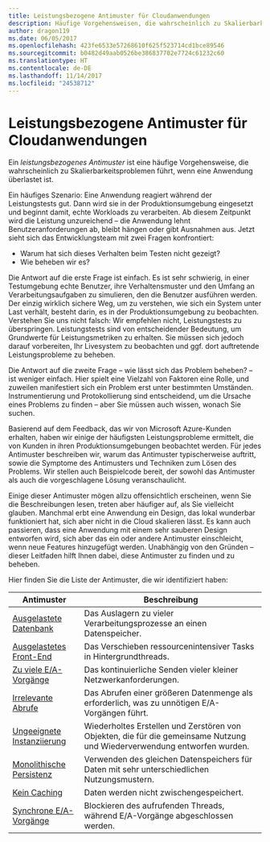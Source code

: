 ```yaml
---
title: Leistungsbezogene Antimuster für Cloudanwendungen
description: Häufige Vorgehensweisen, die wahrscheinlich zu Skalierbarkeitsproblemen führen.
author: dragon119
ms.date: 06/05/2017
ms.openlocfilehash: 423fe6533e57268610f625f523714cd1bce89546
ms.sourcegitcommit: b0482d49aab0526be386837702e7724c61232c60
ms.translationtype: HT
ms.contentlocale: de-DE
ms.lasthandoff: 11/14/2017
ms.locfileid: "24538712"
---
```

# <a name="performance-antipatterns-for-cloud-applications"></a>Leistungsbezogene Antimuster für Cloudanwendungen

Ein *leistungsbezogenes Antimuster* ist eine häufige Vorgehensweise, die wahrscheinlich zu Skalierbarkeitsproblemen führt, wenn eine Anwendung überlastet ist. 

Ein häufiges Szenario: Eine Anwendung reagiert während der Leistungstests gut. Dann wird sie in der Produktionsumgebung eingesetzt und beginnt damit, echte Workloads zu verarbeiten. Ab diesem Zeitpunkt wird die Leistung unzureichend – die Anwendung lehnt Benutzeranforderungen ab, bleibt hängen oder gibt Ausnahmen aus. Jetzt sieht sich das Entwicklungsteam mit zwei Fragen konfrontiert:

- Warum hat sich dieses Verhalten beim Testen nicht gezeigt?
- Wie beheben wir es?

Die Antwort auf die erste Frage ist einfach. Es ist sehr schwierig, in einer Testumgebung echte Benutzer, ihre Verhaltensmuster und den Umfang an Verarbeitungsaufgaben zu simulieren, den die Benutzer ausführen werden. Der einzig wirklich sichere Weg, um zu verstehen, wie sich ein System unter Last verhält, besteht darin, es in der Produktionsumgebung zu beobachten. Verstehen Sie uns nicht falsch: Wir empfehlen nicht, Leistungstests zu überspringen. Leistungstests sind von entscheidender Bedeutung, um Grundwerte für Leistungsmetriken zu erhalten. Sie müssen sich jedoch darauf vorbereiten, Ihr Livesystem zu beobachten und ggf. dort auftretende Leistungsprobleme zu beheben.

Die Antwort auf die zweite Frage – wie lässt sich das Problem beheben? – ist weniger einfach. Hier spielt eine Vielzahl von Faktoren eine Rolle, und zuweilen manifestiert sich ein Problem erst unter bestimmten Umständen. Instrumentierung und Protokollierung sind entscheidend, um die Ursache eines Problems zu finden – aber Sie müssen auch wissen, wonach Sie suchen. 

Basierend auf dem Feedback, das wir von Microsoft Azure-Kunden erhalten, haben wir einige der häufigsten Leistungsprobleme ermittelt, die von Kunden in ihren Produktionsumgebungen beobachtet werden. Für jedes Antimuster beschreiben wir, warum das Antimuster typischerweise auftritt, sowie die Symptome des Antimusters und Techniken zum Lösen des Problems. Wir stellen auch Beispielcode bereit, der sowohl das Antimuster als auch die vorgeschlagene Lösung veranschaulicht. 

Einige dieser Antimuster mögen allzu offensichtlich erscheinen, wenn Sie die Beschreibungen lesen, treten aber häufiger auf, als Sie vielleicht glauben. Manchmal erbt eine Anwendung ein Design, das lokal wunderbar funktioniert hat, sich aber nicht in die Cloud skalieren lässt. Es kann auch passieren, dass eine Anwendung mit einem sehr sauberen Design entworfen wird, sich aber das ein oder andere Antimuster einschleicht, wenn neue Features hinzugefügt werden. Unabhängig von den Gründen – dieser Leitfaden hilft Ihnen dabei, diese Antimuster zu finden und zu beheben.

Hier finden Sie die Liste der Antimuster, die wir identifiziert haben: 

| Antimuster | Beschreibung |
|-------------|-------------|
| [Ausgelastete Datenbank][BusyDatabase] | Das Auslagern zu vieler Verarbeitungsprozesse an einen Datenspeicher. |
| [Ausgelastetes Front-End][BusyFrontEnd] | Das Verschieben ressourcenintensiver Tasks in Hintergrundthreads. |
| [Zu viele E/A-Vorgänge][ChattyIO] | Das kontinuierliche Senden vieler kleiner Netzwerkanforderungen. |
| [Irrelevante Abrufe][ExtraneousFetching] | Das Abrufen einer größeren Datenmenge als erforderlich, was zu unnötigen E/A-Vorgängen führt. |
| [Ungeeignete Instanziierung][ImproperInstantiation] | Wiederholtes Erstellen und Zerstören von Objekten, die für die gemeinsame Nutzung und Wiederverwendung entworfen wurden. |
| [Monolithische Persistenz][MonolithicPersistence] | Verwenden des gleichen Datenspeichers für Daten mit sehr unterschiedlichen Nutzungsmustern. |
| [Kein Caching][NoCaching] | Daten werden nicht zwischengespeichert. |
| [Synchrone E/A-Vorgänge][SynchronousIO] | Blockieren des aufrufenden Threads, während E/A-Vorgänge abgeschlossen werden. | 

[BusyDatabase]: ./busy-database/index.md
[BusyFrontEnd]: ./busy-front-end/index.md
[ChattyIO]: ./chatty-io/index.md
[ExtraneousFetching]: ./extraneous-fetching/index.md
[ImproperInstantiation]: ./improper-instantiation/index.md
[MonolithicPersistence]: ./monolithic-persistence/index.md
[NoCaching]: ./no-caching/index.md
[SynchronousIO]: ./synchronous-io/index.md